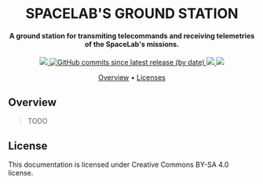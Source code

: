 <h1 align="center">
    SPACELAB'S GROUND STATION
    <br>
</h1>

<h4 align="center">A ground station for transmiting telecommands and receiving telemetries of the SpaceLab's missions.</h4>

<p align="center">
	<a href="https://github.com/spacelab-ufsc/grs-doc">
        <img src="https://img.shields.io/badge/status-development-green?style=for-the-badge">
	</a>
    <a href="https://github.com/spacelab-ufsc/grs-doc/releases">
        <img alt="GitHub commits since latest release (by date)" src="https://img.shields.io/github/commits-since/spacelab-ufsc/grs-doc/latest?style=for-the-badge">
    </a>
    <a href="https://github.com/spacelab-ufsc/grs-doc/blob/main/LICENSE">
        <img src="https://img.shields.io/github/license/spacelab-ufsc/grs-doc?style=for-the-badge">
    </a>
    <a href="https://github.com/spacelab-ufsc/grs-doc/actions">
        <img src="https://img.shields.io/github/actions/workflow/status/spacelab-ufsc/grs-doc/sphinx_build.yml?style=for-the-badge">
    </a>
</p>

<p align="center">
    <a href="#overview">Overview</a> •
    <a href="#licenses">Licenses</a>
</p>

## Overview

> TODO

## License

This documentation is licensed under  Creative Commons BY-SA 4.0 license.
